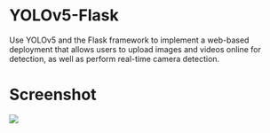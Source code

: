 # YOLOv5-Flask
Use YOLOv5 and the Flask framework to implement a web-based deployment that allows users to upload images and videos online for detection, as well as perform real-time camera detection.
# Screenshot
![](/data/img/readme.jpg)
